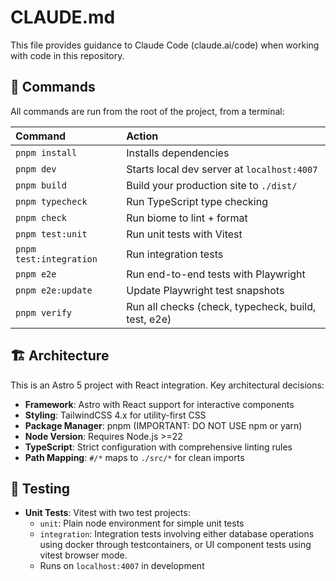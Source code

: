 # CLAUDE.md

This file provides guidance to Claude Code (claude.ai/code) when working with
code in this repository.

## 🧞 Commands

All commands are run from the root of the project, from a terminal:

| Command                 | Action                                             |
| :----------------       | :--------------------------------------------------|
| `pnpm install`          | Installs dependencies                              |
| `pnpm dev`              | Starts local dev server at `localhost:4007`        |
| `pnpm build`            | Build your production site to `./dist/`            |
| `pnpm typecheck`        | Run TypeScript type checking                       |
| `pnpm check`            | Run biome to lint + format                         |
| `pnpm test:unit`        | Run unit tests with Vitest                         |
| `pnpm test:integration` | Run integration tests                              |
| `pnpm e2e`              | Run end-to-end tests with Playwright               |
| `pnpm e2e:update`       | Update Playwright test snapshots                   |
| `pnpm verify`           | Run all checks (check, typecheck, build, test, e2e)|

## 🏗️ Architecture

This is an Astro 5 project with React integration. Key architectural decisions:

- **Framework**: Astro with React support for interactive components
- **Styling**: TailwindCSS 4.x for utility-first CSS
- **Package Manager**: pnpm (IMPORTANT: DO NOT USE npm or yarn)
- **Node Version**: Requires Node.js >=22
- **TypeScript**: Strict configuration with comprehensive linting rules
- **Path Mapping**: `#/*` maps to `./src/*` for clean imports

## 🧪 Testing

- **Unit Tests**: Vitest with two test projects:
  - `unit`: Plain node environment for simple unit tests
  - `integration`: Integration tests involving either database operations using 
	docker through testcontainers, or UI component tests using vitest browser 
	mode.
  - Runs on `localhost:4007` in development
